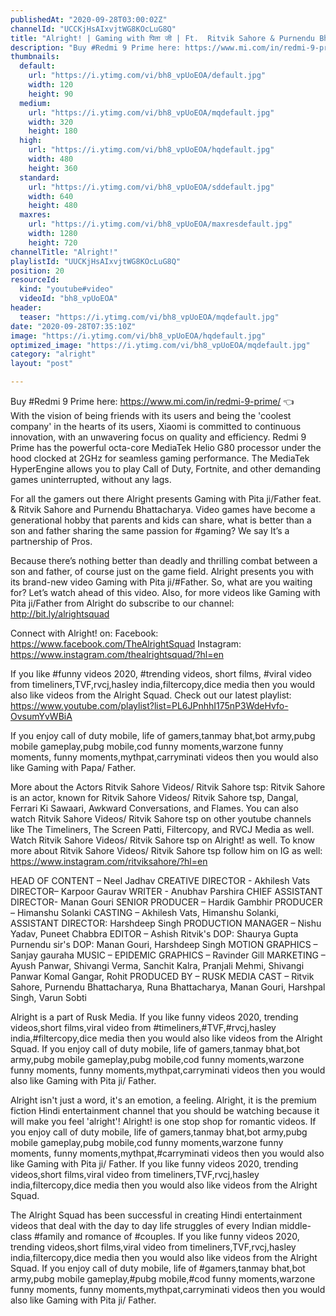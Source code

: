 ```yaml
---
publishedAt: "2020-09-28T03:00:02Z"
channelId: "UCCKjHsAIxvjtWG8KOcLuG8Q"
title: "Alright! | Gaming with पिता जी | Ft.  Ritvik Sahore ​& Purnendu Bhattacharya"
description: "Buy #Redmi 9 Prime here: https://www.mi.com/in/redmi-9-prime/ 👈  \nWith the vision of being friends with its users and being the 'coolest company' in the hearts of its users, Xiaomi is committed to continuous innovation, with an unwavering focus on quality and efficiency. Redmi 9 Prime has the powerful octa-core MediaTek Helio G80 processor under the hood clocked at 2GHz for seamless gaming performance. The MediaTek HyperEngine allows you to play Call of Duty, Fortnite, and other demanding games uninterrupted, without any lags.\n\nFor all the gamers out there Alright presents Gaming with Pita ji/Father feat. & Ritvik Sahore and Purnendu Bhattacharya. Video games have become a generational hobby that parents and kids can share, what is better than a son and father sharing the same passion for #gaming? We say It’s a partnership of Pros.\n\nBecause there’s nothing better than deadly and thrilling combat between a son and father, of course just on the game field. Alright presents you with its brand-new video Gaming with Pita ji/#Father. So, what are you waiting for? Let’s watch ahead of this video. Also, for more videos like Gaming with Pita ji/Father from Alright do subscribe to our channel: http://bit.ly/alrightsquad\n\nConnect with Alright! on:\nFacebook: https://www.facebook.com/TheAlrightSquad\nInstagram: https://www.instagram.com/thealrightsquad/?hl=en\n\nIf you like #funny videos 2020, #trending videos, short films, #viral video from timeliners,TVF,rvcj,hasley india,filtercopy,dice media then you would also like videos from the Alright Squad. Check out our latest playlist: https://www.youtube.com/playlist?list=PL6JPnhhI175nP3WdeHvfo-OvsumYvWBiA\n\nIf you enjoy call of duty mobile, life of gamers,tanmay bhat,bot army,pubg mobile gameplay,pubg mobile,cod funny moments,warzone funny moments, funny moments,mythpat,carryminati videos then you would also like Gaming with Papa/ Father. \n\nMore about the Actors\nRitvik Sahore Videos/ Ritvik Sahore tsp: Ritvik Sahore is an actor, known for Ritvik Sahore Videos/ Ritvik Sahore tsp, Dangal, Ferrari Ki Sawaari, Awkward Conversations, and Flames. You can also watch Ritvik Sahore Videos/ Ritvik Sahore tsp on other youtube channels like The Timeliners, The Screen Patti, Filtercopy, and RVCJ Media as well. Watch Ritvik Sahore Videos/ Ritvik Sahore tsp on Alright! as well. To know more about Ritvik Sahore Videos/ Ritvik Sahore tsp follow him on IG as well: https://www.instagram.com/ritviksahore/?hl=en\n\n\nHEAD OF CONTENT – Neel Jadhav\nCREATIVE DIRECTOR - Akhilesh Vats\nDIRECTOR– Karpoor Gaurav\nWRITER - Anubhav Parshira\nCHIEF ASSISTANT DIRECTOR- Manan Gouri\nSENIOR PRODUCER – Hardik Gambhir\nPRODUCER – Himanshu Solanki\nCASTING – Akhilesh Vats, Himanshu Solanki,\nASSISTANT DIRECTOR: Harshdeep Singh\nPRODUCTION MANAGER – Nishu Yadav, Puneet Chabbra\nEDITOR – Ashish\nRitvik's DOP:  Shaurya Gupta\nPurnendu sir's DOP: Manan Gouri, Harshdeep Singh\nMOTION GRAPHICS –  Sanjay gauraha\nMUSIC – EPIDEMIC\nGRAPHICS – Ravinder Gill\nMARKETING – Ayush Panwar, Shivangi Verma, Sanchit Kalra, Pranjali Mehmi, Shivangi Panwar Komal Gangar, Rohit\nPRODUCED BY – RUSK MEDIA\nCAST – Ritvik Sahore, Purnendu Bhattacharya, Runa Bhattacharya, Manan Gouri, Harshpal Singh, Varun Sobti\n\nAlright is a part of Rusk Media. If you like funny videos 2020, trending videos,short films,viral video from #timeliners,#TVF,#rvcj,hasley india,#filtercopy,dice media then you would also like videos from the Alright Squad. If you enjoy call of duty mobile, life of gamers,tanmay bhat,bot army,pubg mobile gameplay,pubg mobile,cod funny moments,warzone funny moments, funny moments,mythpat,carryminati videos then you would also like Gaming with Pita ji/ Father. \n\nAlright isn't just a word, it's an emotion, a feeling. Alright, it is the premium fiction Hindi entertainment channel that you should be watching because it will make you feel 'alright'! Alright! is one stop shop for romantic videos. If you enjoy call of duty mobile, life of gamers,tanmay bhat,bot army,pubg mobile gameplay,pubg mobile,cod funny moments,warzone funny moments, funny moments,mythpat,#carryminati videos then you would also like Gaming with Pita ji/ Father. If you like funny videos 2020, trending videos,short films,viral video from timeliners,TVF,rvcj,hasley india,filtercopy,dice media then you would also like videos from the Alright Squad.  \n\nThe Alright Squad has been successful in creating Hindi entertainment videos that deal with the day to day life struggles of every Indian middle-class #family and romance of #couples. If you like funny videos 2020, trending videos,short films,viral video from timeliners,TVF,rvcj,hasley india,filtercopy,dice media then you would also like videos from the Alright Squad. If you enjoy call of duty mobile, life of #gamers,tanmay bhat,bot army,pubg mobile gameplay,#pubg mobile,#cod funny moments,warzone funny moments, funny moments,mythpat,carryminati videos then you would also like Gaming with Pita ji/ Father."
thumbnails:
  default:
    url: "https://i.ytimg.com/vi/bh8_vpUoEOA/default.jpg"
    width: 120
    height: 90
  medium:
    url: "https://i.ytimg.com/vi/bh8_vpUoEOA/mqdefault.jpg"
    width: 320
    height: 180
  high:
    url: "https://i.ytimg.com/vi/bh8_vpUoEOA/hqdefault.jpg"
    width: 480
    height: 360
  standard:
    url: "https://i.ytimg.com/vi/bh8_vpUoEOA/sddefault.jpg"
    width: 640
    height: 480
  maxres:
    url: "https://i.ytimg.com/vi/bh8_vpUoEOA/maxresdefault.jpg"
    width: 1280
    height: 720
channelTitle: "Alright!"
playlistId: "UUCKjHsAIxvjtWG8KOcLuG8Q"
position: 20
resourceId:
  kind: "youtube#video"
  videoId: "bh8_vpUoEOA"
header:
  teaser: "https://i.ytimg.com/vi/bh8_vpUoEOA/mqdefault.jpg"
date: "2020-09-28T07:35:10Z"
image: "https://i.ytimg.com/vi/bh8_vpUoEOA/hqdefault.jpg"
optimized_image: "https://i.ytimg.com/vi/bh8_vpUoEOA/mqdefault.jpg"
category: "alright"
layout: "post"

---
```

Buy #Redmi 9 Prime here: https://www.mi.com/in/redmi-9-prime/ 👈  
With the vision of being friends with its users and being the 'coolest company' in the hearts of its users, Xiaomi is committed to continuous innovation, with an unwavering focus on quality and efficiency. Redmi 9 Prime has the powerful octa-core MediaTek Helio G80 processor under the hood clocked at 2GHz for seamless gaming performance. The MediaTek HyperEngine allows you to play Call of Duty, Fortnite, and other demanding games uninterrupted, without any lags.

For all the gamers out there Alright presents Gaming with Pita ji/Father feat. & Ritvik Sahore and Purnendu Bhattacharya. Video games have become a generational hobby that parents and kids can share, what is better than a son and father sharing the same passion for #gaming? We say It’s a partnership of Pros.

Because there’s nothing better than deadly and thrilling combat between a son and father, of course just on the game field. Alright presents you with its brand-new video Gaming with Pita ji/#Father. So, what are you waiting for? Let’s watch ahead of this video. Also, for more videos like Gaming with Pita ji/Father from Alright do subscribe to our channel: http://bit.ly/alrightsquad

Connect with Alright! on:
Facebook: https://www.facebook.com/TheAlrightSquad
Instagram: https://www.instagram.com/thealrightsquad/?hl=en

If you like #funny videos 2020, #trending videos, short films, #viral video from timeliners,TVF,rvcj,hasley india,filtercopy,dice media then you would also like videos from the Alright Squad. Check out our latest playlist: https://www.youtube.com/playlist?list=PL6JPnhhI175nP3WdeHvfo-OvsumYvWBiA

If you enjoy call of duty mobile, life of gamers,tanmay bhat,bot army,pubg mobile gameplay,pubg mobile,cod funny moments,warzone funny moments, funny moments,mythpat,carryminati videos then you would also like Gaming with Papa/ Father. 

More about the Actors
Ritvik Sahore Videos/ Ritvik Sahore tsp: Ritvik Sahore is an actor, known for Ritvik Sahore Videos/ Ritvik Sahore tsp, Dangal, Ferrari Ki Sawaari, Awkward Conversations, and Flames. You can also watch Ritvik Sahore Videos/ Ritvik Sahore tsp on other youtube channels like The Timeliners, The Screen Patti, Filtercopy, and RVCJ Media as well. Watch Ritvik Sahore Videos/ Ritvik Sahore tsp on Alright! as well. To know more about Ritvik Sahore Videos/ Ritvik Sahore tsp follow him on IG as well: https://www.instagram.com/ritviksahore/?hl=en


HEAD OF CONTENT – Neel Jadhav
CREATIVE DIRECTOR - Akhilesh Vats
DIRECTOR– Karpoor Gaurav
WRITER - Anubhav Parshira
CHIEF ASSISTANT DIRECTOR- Manan Gouri
SENIOR PRODUCER – Hardik Gambhir
PRODUCER – Himanshu Solanki
CASTING – Akhilesh Vats, Himanshu Solanki,
ASSISTANT DIRECTOR: Harshdeep Singh
PRODUCTION MANAGER – Nishu Yadav, Puneet Chabbra
EDITOR – Ashish
Ritvik's DOP:  Shaurya Gupta
Purnendu sir's DOP: Manan Gouri, Harshdeep Singh
MOTION GRAPHICS –  Sanjay gauraha
MUSIC – EPIDEMIC
GRAPHICS – Ravinder Gill
MARKETING – Ayush Panwar, Shivangi Verma, Sanchit Kalra, Pranjali Mehmi, Shivangi Panwar Komal Gangar, Rohit
PRODUCED BY – RUSK MEDIA
CAST – Ritvik Sahore, Purnendu Bhattacharya, Runa Bhattacharya, Manan Gouri, Harshpal Singh, Varun Sobti

Alright is a part of Rusk Media. If you like funny videos 2020, trending videos,short films,viral video from #timeliners,#TVF,#rvcj,hasley india,#filtercopy,dice media then you would also like videos from the Alright Squad. If you enjoy call of duty mobile, life of gamers,tanmay bhat,bot army,pubg mobile gameplay,pubg mobile,cod funny moments,warzone funny moments, funny moments,mythpat,carryminati videos then you would also like Gaming with Pita ji/ Father. 

Alright isn't just a word, it's an emotion, a feeling. Alright, it is the premium fiction Hindi entertainment channel that you should be watching because it will make you feel 'alright'! Alright! is one stop shop for romantic videos. If you enjoy call of duty mobile, life of gamers,tanmay bhat,bot army,pubg mobile gameplay,pubg mobile,cod funny moments,warzone funny moments, funny moments,mythpat,#carryminati videos then you would also like Gaming with Pita ji/ Father. If you like funny videos 2020, trending videos,short films,viral video from timeliners,TVF,rvcj,hasley india,filtercopy,dice media then you would also like videos from the Alright Squad.  

The Alright Squad has been successful in creating Hindi entertainment videos that deal with the day to day life struggles of every Indian middle-class #family and romance of #couples. If you like funny videos 2020, trending videos,short films,viral video from timeliners,TVF,rvcj,hasley india,filtercopy,dice media then you would also like videos from the Alright Squad. If you enjoy call of duty mobile, life of #gamers,tanmay bhat,bot army,pubg mobile gameplay,#pubg mobile,#cod funny moments,warzone funny moments, funny moments,mythpat,carryminati videos then you would also like Gaming with Pita ji/ Father.